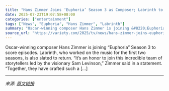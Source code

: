 ```yaml
---
title: "Hans Zimmer Joins ‘Euphoria’ Season 3 as Composer; Labrinth to Return"
date: 2025-07-23T19:07:58+08:00
categories: ["entertainment"]
tags: ["News", "Euphoria", "Hans Zimmer", "Labrinth"]
summary: "Oscar-winning composer Hans Zimmer is joining &#8220;Euphoria&#8221; Season 3 to score episodes. Labrinth, who worked on the music for the first two seasons, is also slated to return. &#8220;It&#8217;"
source_url: "https://variety.com/2025/tv/news/hans-zimmer-joins-euphoria-season-3-composer-labrinth-return-1236468207/"
---
```


Oscar-winning composer Hans Zimmer is joining &#8220;Euphoria&#8221; Season 3 to score episodes. Labrinth, who worked on the music for the first two seasons, is also slated to return. &#8220;It&#8217;s an honor to join this incredible team of storytellers led by the visionary Sam Levinson,&#8221; Zimmer said in a statement. &#8220;Together, they have crafted such a [&#8230;]

---

*来源: [原文链接](https://variety.com/2025/tv/news/hans-zimmer-joins-euphoria-season-3-composer-labrinth-return-1236468207/)*
